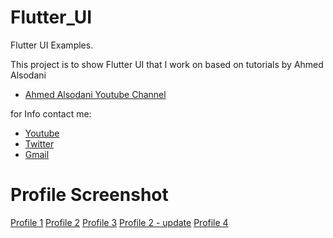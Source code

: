 # Flutter_UI

Flutter UI Examples.

This project is to show Flutter UI that I work on based on tutorials by Ahmed Alsodani

- [Ahmed Alsodani Youtube Channel](https://www.youtube.com/channel/UCOpuLcVZXl8C642cJVAC0VA)

for Info contact me:

- [Youtube](https://www.youtube.com/channel/UCIM3DO-76kBze4xx1IIv1Jg)
- [Twitter](https://twitter.com/mohammedettayby)
- [Gmail](mohammed.ettayby@gmail.com)

# Profile Screenshot

[Profile 1](flutter_01.png)
[Profile 2](flutter_02.png)
[Profile 3](flutter_03.png)
[Profile 2 - update](flutter_04.png)
[Profile 4](flutter_05.png)
